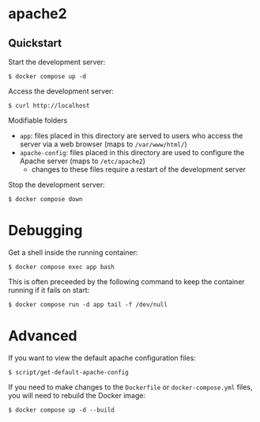 # apache2

## Quickstart

Start the development server:

    $ docker compose up -d

Access the development server:
  
    $ curl http://localhost

Modifiable folders
* `app`: files placed in this directory are served to users who access the server via a web browser (maps to `/var/www/html/`)
* `apache-config`: files placed in this directory are used to configure the Apache server (maps to `/etc/apache2`)
    * changes to these files require a restart of the development server

Stop the development server:

    $ docker compose down

# Debugging

Get a shell inside the running container:

    $ docker compose exec app bash

This is often preceeded by the following command to keep the container running if it fails on start:

    $ docker compose run -d app tail -f /dev/null

# Advanced

If you want to view the default apache configuration files:

    $ script/get-default-apache-config

If you need to make changes to the `Dockerfile` or `docker-compose.yml` files, you will need to rebuild the Docker image:

    $ docker compose up -d --build